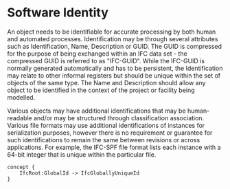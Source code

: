Software Identity
=================

An object needs to be identifiable for accurate processing by both human and automated processes. Identification may be through several attributes such as Identification, Name, Description or GUID. The GUID is compressed for the purpose of being exchanged within an IFC data set - the compressed GUID is referred to as "IFC-GUID". While the IFC-GUID is normally generated automatically and has to be persistent, the Identification may relate to other informal registers but should be unique within the set of objects of the same type. The Name and Description should allow any object to be identified in the context of the project or facility being modelled.

Various objects may have additional identifications that may be human-readable and/or may be structured through classification association. Various file formats may use additional identifications of instances for serialization purposes, however there is no requirement or guarantee for such identifications to remain the same between revisions or across applications. For example, the IFC-SPF file format lists each instance with a 64-bit integer that is unique within the particular file.

```
concept {
    IfcRoot:GlobalId -> IfcGloballyUniqueId
}
```
